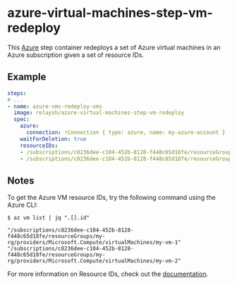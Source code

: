 # azure-virtual-machines-step-vm-redeploy

This [Azure](https://azure.microsoft.com/en-us/services/virtual-machines/) step container redeploys a set of Azure virtual machines in an Azure subscription given a set of resource IDs. 

## Example  

```yaml
steps:
# ...
- name: azure-vms-redeploy-vms
  image: relaysh/azure-virtual-machines-step-vm-redeploy
  spec:
    azure:
      connection: !Connection { type: azure, name: my-azure-account }
    waitForDeletion: true 
    resourceIDs:
    - /subscriptions/c8236dee-c104-452b-8128-f448c65d18fe/resourceGroups/my-rg/providers/Microsoft.Compute/virtualMachines/my-vm-1
    - /subscriptions/c8236dee-c104-452b-8128-f448c65d18fe/resourceGroups/my-rg/providers/Microsoft.Compute/virtualMachines/my-vm-2
```

## Notes
To get the Azure VM resource IDs, try the following command using the Azure CLI: 
 ```
 $ az vm list | jq ".[].id"

"/subscriptions/c8236dee-c104-452b-8128-f448c65d18fe/resourceGroups/my-rg/providers/Microsoft.Compute/virtualMachines/my-vm-1"
"/subscriptions/c8236dee-c104-452b-8128-f448c65d18fe/resourceGroups/my-rg/providers/Microsoft.Compute/virtualMachines/my-vm-2"
```

For more information on Resource IDs, check out the [documentation]("https://docs.microsoft.com/en-us/rest/api/resources/resources/getbyid"). 